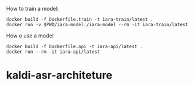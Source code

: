 


How to train a model:

```
docker build -f Dockerfile.train -t iara-train/latest .
docker run -v $PWD/iara-model:/iara-model --rm -it iara-train/latest
``` 

How o use a model
```
docker build -f Dockerfile.api -t iara-api/latest .
docker run --rm -it iara-api/latest
```
# kaldi-asr-architeture
